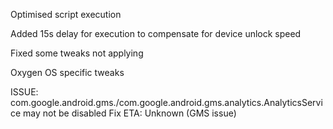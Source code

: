 Optimised script execution

Added 15s delay for execution to compensate for device unlock speed

Fixed some tweaks not applying

Oxygen OS specific tweaks

ISSUE: com.google.android.gms./com.google.android.gms.analytics.AnalyticsService may not be disabled
Fix ETA: Unknown (GMS issue)
